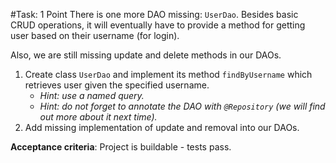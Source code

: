 #Task: 1 Point
There is one more DAO missing: `UserDao`. Besides basic CRUD operations, it will eventually have to provide a method for getting user based on their username (for login).

Also, we are still missing update and delete methods in our DAOs.

1. Create class `UserDao` and implement its method `findByUsername` which retrieves user given the specified username.
    * _Hint: use a named query._
    * _Hint: do not forget to annotate the DAO with `@Repository` (we will find out more about it next time)._
2. Add missing implementation of update and removal into our DAOs.

**Acceptance criteria**: Project is buildable - tests pass.
